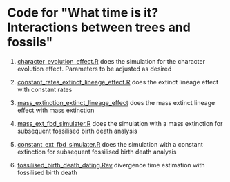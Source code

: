 # Code for "What time is it? Interactions between trees and fossils"
1) [character_evolution_effect.R](https://github.com/TomCarr/clade_fossil_delay/blob/main/character_evolution_effect.R) does the simulation for the character evolution effect. Parameters to be adjusted as desired

2) [constant_rates_extinct_lineage_effect.R](https://github.com/TomCarr/clade_fossil_delay/blob/main/constant_rates_extinct_lineage_effect.R) does the extinct lineage effect with constant rates

3) [mass_extinction_extinct_lineage_effect](https://github.com/TomCarr/clade_fossil_delay/blob/main/mass_extinction_extinct_lineage_effect.R) does the mass extinct lineage effect with mass extinction

4) [mass_ext_fbd_simulater.R](https://github.com/TomCarr/clade_fossil_delay/blob/main/mass_ext_fbd_simulater.R) does the simulation with a mass extinction for subsequent fossilised birth death analysis

5) [constant_ext_fbd_simulater.R](https://github.com/TomCarr/clade_fossil_delay/blob/main/constant_ext_fbd_simulater.R) does the simulation with a constant extinction for subsequent fossilised birth death analysis

6) [fossilised_birth_death_dating.Rev](https://github.com/TomCarr/clade_fossil_delay/blob/main/fossilised_birth_death_dating.Rev) divergence time estimation with fossilised birth death
